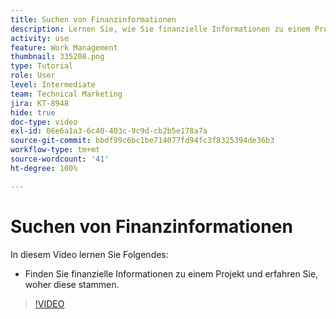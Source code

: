 ```yaml
---
title: Suchen von Finanzinformationen
description: Lernen Sie, wie Sie finanzielle Informationen zu einem Projekt finden und erkennen können, woher sie stammen.
activity: use
feature: Work Management
thumbnail: 335208.png
type: Tutorial
role: User
level: Intermediate
team: Technical Marketing
jira: KT-8948
hide: true
doc-type: video
exl-id: 06e6a1a3-6c40-403c-9c9d-cb2b5e178a7a
source-git-commit: bbdf99c6bc1be714077fd94fc3f8325394de36b3
workflow-type: tm+mt
source-wordcount: '41'
ht-degree: 100%

---
```


# Suchen von Finanzinformationen

In diesem Video lernen Sie Folgendes:

* Finden Sie finanzielle Informationen zu einem Projekt und erfahren Sie, woher diese stammen.

>[!VIDEO](https://video.tv.adobe.com/v/335208/?quality=12&learn=on&enablevpops=1)
